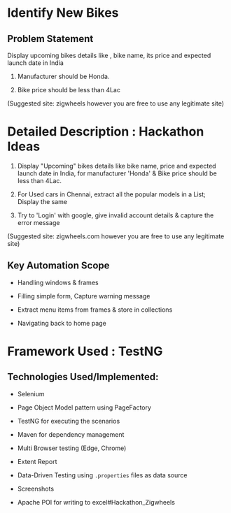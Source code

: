 
# Identify New Bikes
 
## Problem Statement

Display upcoming bikes details like , bike name, its price and expected launch date in India

1. Manufacturer should be Honda.

2. Bike price should be less than 4Lac

(Suggested site: zigwheels however you are free to use any legitimate site)
 
# Detailed Description : Hackathon Ideas
 
1. Display "Upcoming" bikes details like bike name, price and expected launch date in India, for manufacturer 'Honda' & Bike price should be less than 4Lac.

2. For Used cars in Chennai, extract all the popular models in a List; Display the same

3. Try to 'Login' with google, give invalid account details & capture the error message

(Suggested site: zigwheels.com however you are free to use any legitimate site)
 
## Key Automation Scope
 
- Handling windows & frames

- Filling simple form, Capture warning message

- Extract menu items from frames & store in collections

- Navigating back to home page
 
# Framework Used : TestNG
 
## Technologies Used/Implemented:

- Selenium

- Page Object Model pattern using PageFactory

- TestNG for executing the scenarios

- Maven for dependency management

- Multi Browser testing (Edge, Chrome)

- Extent Report

- Data-Driven Testing using `.properties` files as data source

- Screenshots

- Apache POI for writing to excel#Hackathon_Zigwheels
